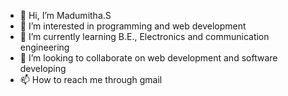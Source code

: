 - 👋 Hi, I’m Madumitha.S
- 👀 I’m interested in programming and web development
- 🌱 I’m currently learning B.E., Electronics and communication engineering
- 💞️ I’m looking to collaborate on web development and software developing 
- 📫 How to reach me through gmail

<!---
MadumithaS/MadumithaS is a ✨ special ✨ repository because its `README.md` (this file) appears on your GitHub profile.
You can click the Preview link to take a look at your changes.
--->
